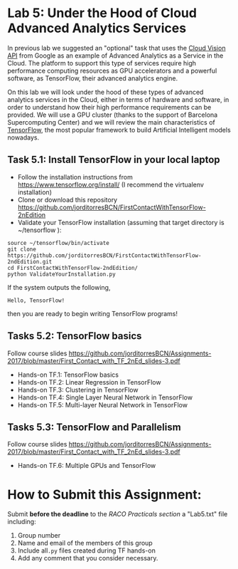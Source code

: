 # Lab 5: Under the Hood of Cloud Advanced Analytics Services

In previous lab we suggested an "optional" task that uses the [Cloud Vision API](https://cloud.google.com/vision/) from Google as an example of Advanced Analytics as a Service in the Cloud. The platform to support this type of services require high performance computing resources as GPU accelerators and a powerful software, as TensorFlow, their advanced analytics engine. 

On this lab we will look under the hood of these types of advanced analytics services in the Cloud, either in terms of hardware and software, in order to understand how their high performance requirements can be provided. We will use a GPU cluster (thanks to the support of Barcelona Supercomputing Center) and we will review the main characteristics of [TensorFlow](https://www.tensorflow.org), the most popular framework to build Artificial Intelligent models nowadays. 

## Task 5.1: Install TensorFlow in your local laptop
* Follow the installation instructions from https://www.tensorflow.org/install/ (I recommend the virtualenv installation)
* Clone or download this repository https://github.com/jorditorresBCN/FirstContactWithTensorFlow-2nEdition
* Validate your TensorFlow installation (assuming that target directory is ~/tensorflow ):

```
source ~/tensorflow/bin/activate 
git clone https://github.com/jorditorresBCN/FirstContactWithTensorFlow-2ndEdition.git
cd FirstContactWithTensorFlow-2ndEdition/
python ValidateYourInstallation.py
```

If the system outputs the following, 
```
Hello, TensorFlow!
```

then you are ready to begin writing TensorFlow programs!


##  Tasks 5.2: TensorFlow basics
Follow course slides https://github.com/jorditorresBCN/Assignments-2017/blob/master/First_Contact_with_TF_2nEd_slides-3.pdf

* Hands-on TF.1: TensorFlow basics
* Hands-on TF.2: Linear Regression in TensorFlow
* Hands-on TF.3: Clustering in TensorFlow
* Hands-on TF.4: Single Layer Neural Network in TensorFlow 
* Hands-on TF.5: Multi-layer Neural Network in TensorFlow 

##  Tasks 5.3: TensorFlow and Parallelism 
Follow course slides https://github.com/jorditorresBCN/Assignments-2017/blob/master/First_Contact_with_TF_2nEd_slides-3.pdf

* Hands-on TF.6: Multiple GPUs and TensorFlow 


# How to Submit this Assignment:  
Submit **before the deadline** to the *RACO Practicals section* a "Lab5.txt" file including: 

1. Group number
2. Name and email of the members of this group
3. Include  all`.py` files created during TF hands-on
4. Add any comment that you consider necessary.
